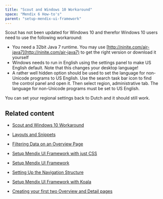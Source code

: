 ```yaml
---
title: "Scout and Windows 10 Workaround"
space: "Mendix 6 How-to's"
parent: "setup-mendix-ui-framework"
---
```

Scout has not been updated for Windows 10 and therefor Windows 10 users need to use the following workaround:

*   You need a 32bit Java 7 runtime. You may use [http://ninite.com/air-java7](http://ninite.com/air-java7) to get the right version or download it yourself
*   Windows needs to run in English using the settings panel to make US English default. Note that this changes your desktop language!
*   A rather well hidden option should be used to set the language for non-Unicode programs to US English. Use the search task bar icon to find the control panel and open it. Then select region, administrative tab. The language for non-Unicode programs must be set to US English.

You can set your regional settings back to Dutch and it should still work.

## Related content

*   [Scout and Windows 10 Workaround](scout-and-windows-10-workaround)
*   [Layouts and Snippets](layouts-and-snippets)
*   [Filtering Data on an Overview Page](filtering-data-on-an-overview-page)
*   [Setup Mendix UI Framework with just CSS](setup-mendix-ui-framework-with-just-css)

*   [Setup Mendix UI Framework](setup-mendix-ui-framework)
*   [Setting Up the Navigation Structure](setting-up-the-navigation-structure)
*   [Setup Mendix UI Framework with Koala](setup-mendix-ui-framework-with-koala)
*   [Creating your first two Overview and Detail pages](create-your-first-two-overview-and-detail-pages)
